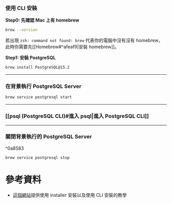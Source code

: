 ### 使用 CLI 安裝

**Step0: 先確認 Mac 上有 homebrew**

```bash
brew --version
```

若出現 `zsh: command not found: brew` 代表你的電腦中沒有沒有 homebrew，此時你需要先[[Homebrew#^afeaf9|安裝 homebrew]]。

**Step1: 安裝 PostgreSQL**

```bash
brew install PostgreSQL@15.2
```

---

### 在背景執行 PostgreSQL Server

```bash
brew service postgresql start
```

---

### [[psql (PostgreSQL CLI)#進入 psql|進入 PostgreSQL CLI]]

---

### 關閉背景執行的 PostgreSQL Server

^0a8583

```bash
brew service postgresql stop
```

# 參考資料

- [這個網站](https://adamtheautomator.com/install-postgresql-on-mac/)提供使用 installer 安裝以及使用 CLI 安裝的教學
